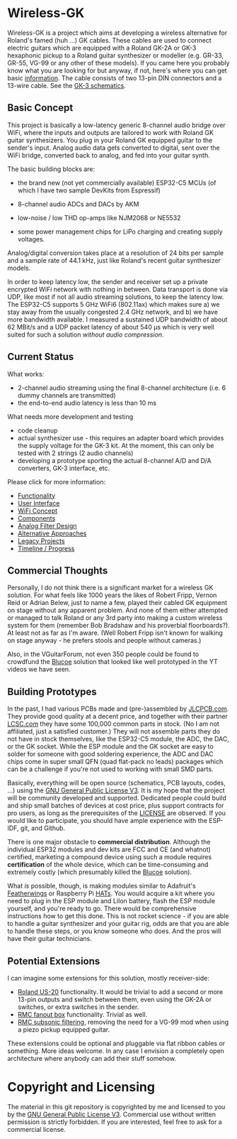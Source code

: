 # Wireless-GK

Wireless-GK is a project which aims at developing a wireless alternative for Roland's famed (huh ...) GK cables. These cables are used to connect electric guitars which are equipped with a Roland GK-2A or GK-3 hexaphonic pickup to a Roland guitar synthesizer or modeller (e.g. GR-33, GR-55, VG-99 or any other of these models).  If you came here you probably know what you are looking for but anyway, if not, here's where you can get basic [information](https://en.wikipedia.org/wiki/Guitar_synthesizer#Roland_GK_interface). The cable consists of two 13-pin DIN connectors and a 13-wire cable. See the [GK-3 schematics](doc/GK-3-schematics.png). 

## Basic Concept

This project is basically a low-latency generic 8-channel audio bridge over WiFi, where the inputs and outputs are tailored to work with Roland GK guitar synthesizers. You plug in your Roland GK equipped guitar to the sender's input. Analog audio data gets converted to digital, sent over the WiFi bridge, converted back to analog, and fed into your guitar synth. 

The basic building blocks are: 

  * the brand new (not yet commercially available) ESP32-C5 MCUs (of which I have two sample DevKits from Espressif)

  * 8-channel audio ADCs and DACs by AKM

  * low-noise / low THD op-amps like NJM2068 or NE5532
  
  * some power management chips for LiPo charging and creating supply voltages.

Analog/digital conversion takes place at a resolution of 24 bits per sample and a sample rate of 44.1 kHz, just like Roland's recent guitar synthesizer models. 

In order to keep latency low, the sender and receiver set up a private encrypted WiFi network with nothing in between. Data transport is done via UDP, like most if not all audio streaming solutions, to keep the latency low. The ESP32-C5 supports 5 GHz WiFi6 (802.11ax) which makes sure a) we stay away from the usually congested 2.4 GHz network, and b) we have more bandwidth available. I measured a sustained UDP bandwidth of about 62 MBit/s and a UDP packet latency of about 540 µs which is very well suited for such a solution _without audio compression_. 

## Current Status

What works: 

 * 2-channel audio streaming using the final 8-channel architecture (i.e. 6 dummy channels are transmitted) 
 * the end-to-end audio latency is less than 10 ms

What needs more development and testing

 * code cleanup
 * actual synthesizer use - this requires an adapter board which provides the supply voltage for the GK-3 kit. At the moment, this can only be tested with 2 strings (2 audio channels)
 * developing a prototype sporting the actual 8-channel A/D and D/A converters, GK-3 interface, etc. 


Please click for more information: 

 * [Functionality](doc/Functionality.md) 
 * [User Interface](doc/Userinterface.md)
 * [WiFi Concept](doc/Wifi.md)
 * [Components](doc/Components.md) 
 * [Analog Filter Design](doc/Filterdesign.md)
 * [Alternative Approaches](doc/Alternatives.md)
 * [Legacy Projects](doc/Legacy.md)
 * [Timeline / Progress](doc/Progress.md)


## Commercial Thoughts

Personally, I do not think there is a significant market for a wireless GK solution. For what feels like 1000 years the likes of Robert Fripp, Vernon Reid or Adrian Belew, just to name a few, played their cabled GK equipment on stage without any apparent problem. And none of them either attempted or managed to talk Roland or any 3rd party into making a custom wireless system for them (remember Bob Bradshaw and his proverbial floorboards?). At least not as far as I'm aware. (Well Robert Fripp isn't known for walking on stage anyway - he prefers stools and people without cameras.)

Also, in the VGuitarForum, not even 350 people could be found to crowdfund the [Blucoe](doc/Legacy.md) solution that looked like well prototyped in the YT videos we have seen. 

## Building Prototypes

In the past, I had various PCBs made and (pre-)assembled by [JLCPCB.com](https://jlcpcb.com/). They provide good quality at a decent price, and together with their partner [LCSC.com](https://www.lcsc.com/) they have some 100,000 common parts in stock. (No I am not affiliated, just a satisfied customer.)  They will not assemble parts they do not have in stock themselves, like the ESP32-C5 module, the ADC, the DAC, or the GK socket. While the ESP module and the GK socket are easy to solder for someone with good soldering experience, the ADC and DAC chips come in super small QFN (quad flat-pack no leads) packages which can be a challenge if you're not used to working with small SMD parts. 

Basically, everything will be open source (schematics, PCB layouts, codes, ...) using the [GNU General Public License V3](https://www.gnu.org/licenses/gpl-3.0.en.html). It is my hope that the project will be community developed and supported. Dedicated people could build and ship small batches of devices at cost price, plus support contracts for pro users, as long as the prerequisites of the [LICENSE](COPYING) are observed. If you would like to participate, you should have ample experience with the ESP-IDF, git, and Github. 

There is one major obstacle to **commercial distribution**. Although the individual ESP32 modules and dev kits are FCC and CE (and whatnot) certified, marketing a compound device using such a module requires **certification** of the whole device, which can be time-consuming and extremely costly (which presumably killed the [Blucoe](doc/Legacy.md) solution). 

What _is_ possible, though, is making modules similar to Adafruit's [Featherwings](https://learn.adafruit.com/adafruit-feather/featherwings) or Raspberry Pi [HATs](https://en.wikipedia.org/wiki/Raspberry_Pi#Accessories). You would acquire a kit where you need to plug in the ESP module and LiIon battery, flash the ESP module yourself, and you're ready to go. There would be comprehensive instructions how to get this done. This is not rocket science - if you are able to handle a guitar synthesizer and your guitar rig, odds are that you are able to handle these steps, or you know someone who does. And the pros will have their guitar technicians. 



## Potential Extensions

I can imagine some extensions for this solution, mostly receiver-side: 

  * [Roland US-20](https://www.roland.com/global/products/us-20/) functionality. It would be trivial to add a second or more 13-pin outputs and switch between them, even using the GK-2A or switches, or extra switches in the sender.
  * [RMC fanout box](https://www.rmcpickup.com/fanoutbox.html) functionality. Trivial as well. 
  * [RMC subsonic filtering](https://www.joness.com/gr300/Filter-Buffer.htm), removing the need for a VG-99 mod when using a piezo pickup equipped guitar. 

These extensions could be optional and pluggable via flat ribbon cables or something. More ideas welcome. In any case I envision a completely open architecture where anybody can add their stuff somehow. 



# Copyright and Licensing

The material in this git repository is copyrighted by me and licensed to you by the [GNU General Public License V3](https://www.gnu.org/licenses/gpl-3.0.en.html). Commercial use without written permission is strictly forbidden. If you are interested, feel free to ask for a commercial license. 




